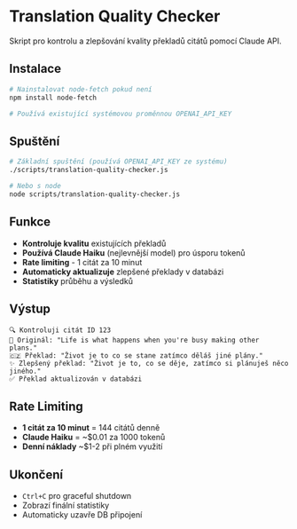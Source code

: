 # Translation Quality Checker

Skript pro kontrolu a zlepšování kvality překladů citátů pomocí Claude API.

## Instalace

```bash
# Nainstalovat node-fetch pokud není
npm install node-fetch

# Používá existující systémovou proměnnou OPENAI_API_KEY
```

## Spuštění

```bash
# Základní spuštění (používá OPENAI_API_KEY ze systému)
./scripts/translation-quality-checker.js

# Nebo s node
node scripts/translation-quality-checker.js
```

## Funkce

- **Kontroluje kvalitu** existujících překladů
- **Používá Claude Haiku** (nejlevnější model) pro úsporu tokenů
- **Rate limiting** - 1 citát za 10 minut
- **Automaticky aktualizuje** zlepšené překlady v databázi
- **Statistiky** průběhu a výsledků

## Výstup

```
🔍 Kontroluji citát ID 123
📖 Originál: "Life is what happens when you're busy making other plans."
🇨🇿 Překlad: "Život je to co se stane zatímco děláš jiné plány."
✨ Zlepšený překlad: "Život je to, co se děje, zatímco si plánuješ něco jiného."
✅ Překlad aktualizován v databázi
```

## Rate Limiting

- **1 citát za 10 minut** = 144 citátů denně
- **Claude Haiku** = ~$0.01 za 1000 tokenů
- **Denní náklady** ~$1-2 při plném využití

## Ukončení

- `Ctrl+C` pro graceful shutdown
- Zobrazí finální statistiky
- Automaticky uzavře DB připojení